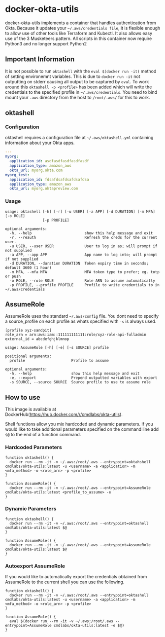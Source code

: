 # docker-okta-utils
docker-okta-utils implements a container that handles authentication from Okta. Because it updates your `~/.aws/credentials file`, it is flexible enough to allow use of other tools like Terraform and Kubectl. It also allows easy use of the 3 Musketeers pattern. All scripts in this container now require Python3 and no longer support Python2

## Important Information
It is not possible to run `oktashell` with the `eval $(docker run -it)` method of setting environemnt variables. This is due to `docker run -it` not outputting on stderr causing all output to be captured by `eval`. To work around this `oktashell -p <profile>` has been added which will write the credentials to the specified profile in `~/.aws/credentials`. You need to bind mount your `.aws` directory from the host to `/root/.aws/` for this to work.

## oktashell
### Configuration
oktashell requires a configuration file at `~/.aws/oktashell.yml` containing information about your Okta apps.

```yml
---
myorg:
  application_id: asdfasdfasdfasdfasdf
  application_type: amazon_aws
  okta_url: myorg.okta.com
myorg_test:
  application_id: fdsafdsafdsafdsafdsa
  application_type: amazon_aws
  okta_url: myorg.oktapreview.com
```

### Usage
```
usage: oktashell [-h] [-r] [-u USER] [-a APP] [-d DURATION] [-m MFA] [-o ROLE]
                 [-p PROFILE]

optional arguments:
  -h, --help                        show this help message and exit
  -r, --reauth                      Refresh the creds for the current user.
  -u USER, --user USER              User to log in as; will prompt if not supplied
  -a APP, --app APP                 App name to log into; will prompt if not supplied
  -d DURATION, --duration DURATION  Token expiry time in seconds; default 3600 (1 hour)
  -m MFA, --mfa MFA                 MFA token type to prefer; eg. totp or push
  -o ROLE, --role ROLE              Role ARN to assume automatically
  -p PROFILE, --profile PROFILE     Profile to write credentials to in ~/.aws/credentials
```

## AssumeRole
AssumeRole uses the standard `~/.aws/config` file. You dont need to specify a source_profile on each profile as whats specified with `-s` is always used.

```
[profile xyz-sandpit]
role_arn = arn:aws:iam::111111111111:role/xyz-role-api-fulladmin
external_id = abcdefghjklmnop
```

```
usage: AssumeRole [-h] [-e] [-s SOURCE] profile

positional arguments:
  profile                     Profile to assume

optional arguments:
  -h, --help                  show this help message and exit
  -e, --export                Prepend outputted variables with export
  -s SOURCE, --source SOURCE  Source profile to use to assume role
```

## How to use
This image is available at DockerHub(https://hub.docker.com/r/cmdlabs/okta-utils).

Shell functions allow you mix hardcoded and dynamic parameters. If you would like to take additional parameters specified on the command line add `$@` to the end of a function command.

### Hardcoded Parameters
```
function oktashell() {
  docker run --rm -it -v ~/.aws:/root/.aws --entrypoint=oktahshell cmdlabs/okta-utils:latest -u <username> -a <application> -m <mfa_method> -o <role_arn> -p <profile>
}

function AssumeRole() {
  docker run --rm -it -v ~/.aws:/root/.aws --entrypoint=AssumeRole cmdlabs/okta-utils:latest <profile_to_assume> -e
}
```

### Dynamic Parameters
```
function oktashell() {
  docker run --rm -it -v ~/.aws:/root/.aws --entrypoint=oktashell cmdlabs/okta-utils:latest $@
}

function AssumeRole() {
  docker run --rm -it -v ~/.aws:/root/.aws --entrypoint=AssumeRole cmdlabs/okta-utils:latest $@
}
```

### Autoexport AssumeRole
If you would like to automatically export the credentials obtained from AssumeRole to the current shell you can use the following.
```
function oktashell() {
  docker run --rm -it -v ~/.aws:/root/.aws --entrypoint=oktashell cmdlabs/okta-utils:latest -u <username> -a <application> -m <mfa_method> -o <role_arn> -p <profile>
}

function AssumeRole() {
  eval $(docker run --rm -it -v ~/.aws:/root/.aws --entrypoint=AssumeRole cmdlabs/okta-utils:latest -e $@)
}
```

